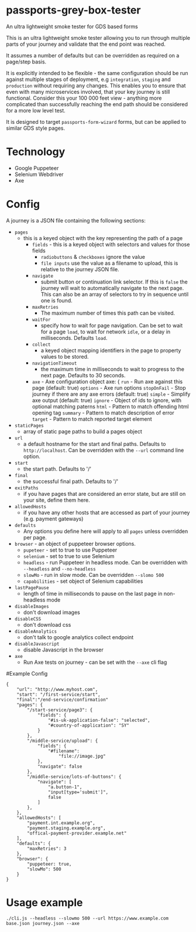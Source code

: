 # passports-grey-box-tester
An ultra lightweight smoke tester for GDS based forms

This is an ultra lightweight smoke tester allowing you to run through multiple parts of your journey and validate that the end point was reached.

It assumes a number of defaults but can be overridden as required on a page/step basis. 

It is explicitly intended to be flexible - the same configuration should be run against multiple stages of deployment, e.g `integration`, `staging` and `production` without requiring any changes. This enables you to ensure that even with many microservices involved, that your key journey is still functional. Consider this your 100 000 feet view - anything more complicated than successfully reaching the end path should be considered for a more low level test. 

It is designed to target `passports-form-wizard` forms, but can be applied to similar GDS style pages.

# Technology
- Google Puppeteer
- Selenium Webdriver
- Axe


# Config
A journey is a JSON file containing the following sections:

* `pages`
    - this is a keyed object with the key representing the path of a page
        - `fields` - this is a keyed object with selectors and values for those fields
            - `radiobuttons` & `checkboxes` ignore the value
            - `file inputs` use the value as a filename to upload, this is relative to the journey JSON file.
        - `navigate`
            - submit button or continuation link selector. If this is `false` the journey will wait to automatically navigate to the next page. This can also be an array of selectors to try in sequence until one is found.
        - `maxRetries`
            - The maximum number of times this path can be visited.
        - `waitFor`
            - specify how to wait for page navigation. Can be set to wait for a page `load`, to wait for network `idle`, or a delay in milliseconds. Defaults `load`.
        - `collect`
            - a keyed object mapping identifiers in the page to property values to be stored.
        - `navigationTimeout`
            - the maximum time in milliseconds to wait to progress to the next page. Defaults to 30 seconds.
        - `axe` - Axe configuration object
                        axe: {
            `run` - Run axe against this page (default: true)
            `options` - Axe run options
            `stopOnFail` - Stop journey if there are any axe errors (default: true)
            `simple` - Simplify axe output (default: true)
            `ignore` - Object of ids to ignore, with optional matching paterns
                `html` - Pattern to match offending html opening tag
                `summary` - Pattern to match description of error
                `target` - Pattern to match reported target element
* `staticPages`
    - array of static page paths to build a pages object
* `url`
    - a default hostname for the start and final paths. Defaults to `http://localhost`. Can be overridden with the `--url` command line option.
* `start`
    - the start path. Defaults to '/'
* `final`
    - the successful final path. Defaults to '/'
* `exitPaths`
    - if you have pages that are considered an error state, but are still on your site, define them here.
* `allowedHosts`
    - if you have any other hosts that are accessed as part of your journey (e.g. payment gateways)
* `defaults`
    - Any options you define here will apply to all `pages` unless overridden per page.
* `browser` - an object of puppeteer browser options.
    - `pupeteer` - set to true to use Puppeteer
    - `selenium` - set to true to use Selenium
    - `headless` - run Puppeteer in headless mode. Can be overridden with `--headless` and `--no-headless`
    - `slowMo` - run in slow mode. Can be overridden `--slomo 500`
    - `capabilities` - set object of Selenium capabilities
* `lastPagePause`
    - length of time in milliseconds to pause on the last page in non-headless mode
* `disableImages`
    - don't download images
* `disableCSS`
    - don't download css
* `disableAnalytics`
    - don't talk to google analytics collect endpoint
* `disableJavascript`
    - disable Javascript in the browser
* `axe`
    - Run Axe tests on journey - can be set with the `--axe` cli flag

#Example Config
```
{
    "url": "http://www.myhost.com",
    "start": "/first-service/start",
    "final":"/end-service/confirmation"
    "pages": {
        "/start-service/page3": {
            "fields": {
                "#is-uk-application-false": "selected",
                "#country-of-application": "SY"
            }
        },
        "/middle-service/upload": {
            "fields": {
                "#filename":
                    "file://image.jpg"
            },
            "navigate": false
        },
        "/middle-service/lots-of-buttons": {
            "navigate": [
                "a.button-1",
                "input[type='submit']",
                false
            ]
        },
    },
    "allowedHosts": [
        "payment.int.example.org",
        "payment.staging.example.org",
        "offical-payment-provider.example.net"
    ],
    "defaults": {
        "maxRetries": 3
    },
    "browser": {
        "puppeteer: true,
        "slowMo": 500
    }
}
``` 
    
# Usage example
```
./cli.js --headless --slowmo 500 --url https://www.example.com base.json journey.json --axe
```

